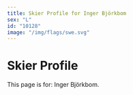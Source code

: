 ```yaml
---
title: Skier Profile for Inger Björkbom
sex: "L"
id: "10128"
image: "/img/flags/swe.svg" 
---
```


# Skier Profile

This page is for: Inger Björkbom.
    